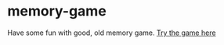 # memory-game
Have some fun with good, old memory game.
[Try the game here](https://staog.github.io/memory-game/)
